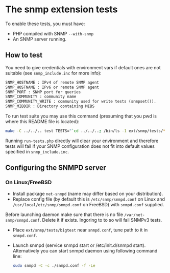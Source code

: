 # The snmp extension tests

To enable these tests, you must have:

* PHP compiled with SNMP `--with-snmp`
* An SNMP server running.

## How to test

You need to give credentials with environment vars if default ones are not
suitable (see `snmp_include.inc` for more info):

```txt
SNMP_HOSTNAME : IPv4 of remote SNMP agent
SNMP_HOSTNAME : IPv6 or remote SNMP agent
SNMP_PORT : SNMP port for queries
SNMP_COMMUNITY : community name
SNMP_COMMUNITY_WRITE : community used for write tests (snmpset()).
SNMP_MIBDIR : Directory containing MIBS
```

To run test suite you may use this command (presuming that you pwd is where this
README file is located):

```bash
make -C ../../.. test TESTS="`cd ../../..; /bin/ls -1 ext/snmp/tests/*.phpt | xargs echo`"
```

Running `run-tests.php` directly will clear your environment and therefore tests
will fail if your SNMP configuration does not fit into default values specified
in `snmp_include.inc`.

## Configuring the SNMPD server

### On Linux/FreeBSD

* Install package `net-snmpd` (name may differ based on your distribution).
* Replace config file (by default this is `/etc/snmp/snmpd.conf` on Linux and
  `/usr/local/etc/snmp/snmpd.conf` on FreeBSD) with `snmpd.conf` supplied.

Before launching daemon make sure that there is no file
`/var/net-snmp/snmpd.conf`. Delete it if exists. Ingoring to to so will fail
SNMPv3 tests.

* Place `ext/snmp/tests/bigtest` near `snmpd.conf`, tune path to it in
  `snmpd.conf`.
* Launch snmpd (service snmpd start or /etc/init.d/snmpd start). Alternatively
  you can start snmpd daemon using following command line:

    ```bash
    sudo snmpd -C -c ./snmpd.conf -f -Le
    ```
